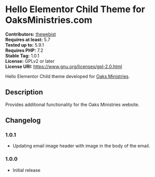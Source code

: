 # Hello Elementor Child Theme for OaksMinistries.com #
**Contributors:** [thewebist](https://profiles.wordpress.org/thewebist/)  
**Requires at least:** 5.7  
**Tested up to:** 5.9.1  
**Requires PHP:** 7.2  
**Stable Tag:** 1.0.1  
**License:** GPLv2 or later  
**License URI:** https://www.gnu.org/licenses/gpl-2.0.html  

Hello Elementor Child theme developed for [Oaks Ministries](https://oaksministries.com).

## Description ##

Provides additional functionality for the Oaks Ministries website.

## Changelog ##

### 1.0.1 ###
* Updating email image header with image in the body of the email.

### 1.0.0 ###
* Initial release
